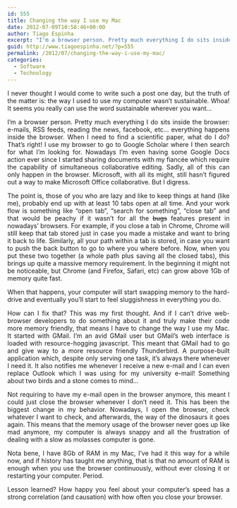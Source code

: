 ```yaml
---
id: 555
title: Changing the way I use my Mac
date: 2012-07-09T10:58:46+00:00
author: Tiago Espinha
excerpt: "I'm a browser person. Pretty much everything I do sits inside the browser: e-mails, RSS feeds, reading the news, facebook, etc... everything happens inside the browser. "
guid: http://www.tiagoespinha.net/?p=555
permalink: /2012/07/changing-the-way-i-use-my-mac/
categories:
  - Software
  - Technology
---
```

<p style="text-align: justify;">
  I never thought I would come to write such a post one day, but the truth of the matter is: the way I used to use my computer wasn&#8217;t sustainable. Whoa! It seems you really can use the word sustainable wherever you want&#8230;
</p>

<p style="text-align: justify;">
  I&#8217;m a browser person. Pretty much everything I do sits inside the browser: e-mails, RSS feeds, reading the news, facebook, etc&#8230; everything happens inside the browser. When I need to find a scientific paper, what do I do? That&#8217;s right! I use my browser to go to Google Scholar where I then search for what I&#8217;m looking for. Nowadays I&#8217;m even having some Google Docs action ever since I started sharing documents with my fiancée which require the capability of simultaneous collaborative editing. Sadly, all of this can only happen in the browser. Microsoft, with all its might, still hasn&#8217;t figured out a way to make Microsoft Office collaborative. But I digress.
</p>

<p style="text-align: justify;">
  The point is, those of you who are lazy and like to keep things at hand (like me), probably end up with at least 10 tabs open at all time. And your work flow is something like &#8220;open tab&#8221;, &#8220;search for something&#8221;, &#8220;close tab&#8221; and that would be peachy if it wasn&#8217;t for all the <del>bugs</del> features present in nowadays&#8217; browsers. For example, if you close a tab in Chrome, Chrome will still keep that tab stored just in case you made a mistake and want to bring it back to life. Similarly, all your path within a tab is stored, in case you want to push the back button to go to where you where before. Now, when you put these two together (a whole path plus saving all the closed tabs), this brings up quite a massive memory requirement. In the beginning it might not be noticeable, but Chrome (and Firefox, Safari, etc) can grow above 1Gb of memory quite fast.
</p>

<p style="text-align: justify;">
  When that happens, your computer will start swapping memory to the hard-drive and eventually you&#8217;ll start to feel sluggishness in everything you do.
</p>

<p style="text-align: justify;">
  How can I fix that? This was my first thought. And if I can&#8217;t drive web-browser developers to do something about it and truly make their code more memory friendly, that means I have to change the way I use my Mac. It started with GMail. I&#8217;m an avid GMail user but GMail&#8217;s web interface is loaded with resource-hogging javascript. This meant that GMail had to go and give way to a more resource friendly Thunderbird. A purpose-built application which, despite only serving one task, it&#8217;s always there whenever I need it. It also notifies me whenever I receive a new e-mail and I can even replace Outlook which I was using for my university e-mail! Something about two birds and a stone comes to mind&#8230;
</p>

<p style="text-align: justify;">
  Not requiring to have my e-mail open in the browser anymore, this meant I could just close the browser whenever I don&#8217;t need it. This has been the biggest change in my behavior. Nowadays, I open the browser, check whatever I want to check, and afterwards, the way of the dinosaurs it goes again. This means that the memory usage of the browser never goes up like mad anymore, my computer is always snappy and all the frustration of dealing with a slow as molasses computer is gone.
</p>

<p style="text-align: justify;">
  Nota bene, I have 8Gb of RAM in my Mac, I&#8217;ve had it this way for a while now, and if history has taught me anything, that is that no amount of RAM is enough when you use the browser continuously, without ever closing it or restarting your computer. Period.
</p>

<p style="text-align: justify;">
  Lesson learned? How happy you feel about your computer&#8217;s speed has a strong correlation (and causation) with how often you close your browser.
</p>